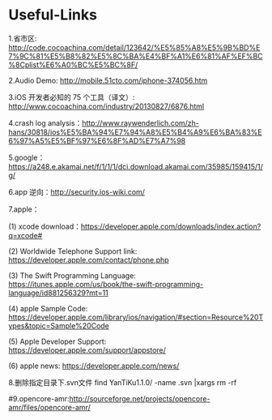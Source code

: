 Useful-Links
=============

1.省市区: http://code.cocoachina.com/detail/123642/%E5%85%A8%E5%9B%BD%E7%9C%81%E5%B8%82%E5%8C%BA%E4%BF%A1%E6%81%AF%EF%BC%8Cplist%E6%A0%BC%E5%BC%8F/

2.Audio Demo: http://mobile.51cto.com/iphone-374056.htm

3.iOS 开发者必知的 75 个工具（译文）: http://www.cocoachina.com/industry/20130827/6876.html

4.crash log analysis：http://www.raywenderlich.com/zh-hans/30818/ios%E5%BA%94%E7%94%A8%E5%B4%A9%E6%BA%83%E6%97%A5%E5%BF%97%E6%8F%AD%E7%A7%98

5.google： https://a248.e.akamai.net/f/1/1/1/dci.download.akamai.com/35985/159415/1/g/

6.app 逆向：http://security.ios-wiki.com/

7.apple：

 (1) xcode download：https://developer.apple.com/downloads/index.action?q=xcode#

 (2) Worldwide Telephone Support link: https://developer.apple.com/contact/phone.php

 (3) The Swift Programming Language: https://itunes.apple.com/us/book/the-swift-programming-language/id881256329?mt=11
 
 (4) apple Sample Code: https://developer.apple.com/library/ios/navigation/#section=Resource%20Types&topic=Sample%20Code
 
 (5) Apple Developer Support: https://developer.apple.com/support/appstore/
 
 (6) apple news: https://developer.apple.com/news/

8.删除指定目录下.svn文件 find YanTiKu1.1.0/ -name .svn |xargs rm -rf

#9.opencore-amr:http://sourceforge.net/projects/opencore-amr/files/opencore-amr/
